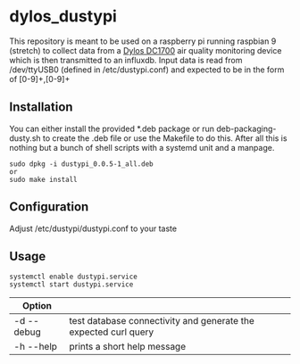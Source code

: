 # dylos_dustypi
This repository is meant to be used on a raspberry pi running raspbian 9 (stretch) to collect data from a [Dylos DC1700](http://www.dylosproducts.com/dc1700.html) air quality monitoring device which is then transmitted to an influxdb.
Input data is read from /dev/ttyUSB0 (defined in /etc/dustypi.conf) and expected to be in the form of [0-9]+,[0-9]+<CR><LF>


## Installation
You can either install the provided *.deb package or run deb-packaging-dusty.sh to create the .deb file or use the Makefile to do this. After all this is nothing but a bunch of shell scripts with a systemd unit and a manpage.
```
sudo dpkg -i dustypi_0.0.5-1_all.deb
or
sudo make install
```

## Configuration
Adjust /etc/dustypi/dustypi.conf to your taste

## Usage
```
systemctl enable dustypi.service 
systemctl start dustypi.service
```

| Option |  |
| ---- | ---- |
| -d --debug | test database connectivity and generate the expected curl query |
| -h --help | prints a short help message |
